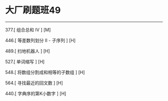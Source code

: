 # 大厂刷题班49

---


377.[ 组合总和 Ⅳ ]  [M]

446.[ 等差数列划分 II - 子序列 ] [H]

489.[ 扫地机器人 ] [H]

527.[ 单词缩写 ]  [H]

548.[ 将数组分割成和相等的子数组 ] [H]

564.[ 寻找最近的回文数 ] [H]

440.[ 字典序的第K小数字 ] [H]
